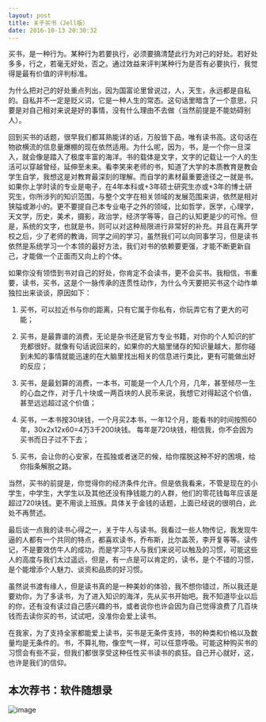 ```yaml
---
layout: post
title: 关于买书（Jell版）
date: 2016-10-13 20:30:32
---
```


买书，是一种行为。某种行为若要执行，必须要搞清楚此行为对己的好处。若好处多多，行之，若毫无好处，否之。通过效益来评判某种行为是否有必要执行，我觉得是最有价值的评判标准。

为什么把对己的好处重点列出，因为国富论里曾说过，人，天生，永远都是自私的。自私并不一定是贬义词，它是一种人生的常态。这句话里暗含了一个意思，只要是对自己相对来说是好的事情，没有什么理由不去做（当然前提是不能妨碍别人）。

回到买书的话题，很早我们都耳熟能详的话，万般皆下品，唯有读书高。这句话在物欲横流的信息量爆棚的现在依然适用。为什么呢，因为，书，是一个你一旦深入，就会像是踏入了极度丰富的海洋。书的载体是文字，文字的记载让一个人的生活可以穿越曾经，延伸至未来。看李笑来老师的书，知道了大学的本质教育是教会学生自学，我想这是对教育最深刻的理解。而自学的素材最重要途径之一就是书。如果你上学时读的专业是电子，在4年本科或+3年硕士研究生亦或+3年的博士研究生，你所涉列的知识范围，与整个文字在相关领域的发展范围来讲，依然是相对狭隘或渺小的。更不要提自己本专业电子之外的领域，比如哲学，医学，心理学，天文学，历史，美术，摄影，政治学，经济学等等，自己的认知更是少的可怜。但是，系统的文字，也就是书，则可以对这种局限进行非常好的补充。并且在离开学校之后，少了老师的教诲，同学之间的学习，虽然我们可以向同事学习，但是读书依然是系统学习一个本领的最好方法，我们对书的依赖要更强，才能不断更新自己，才能做一个正面而又向上的个体。

如果你没有领悟到书对自己的好处，你肯定不会读书，更不会买书。我相信，书重要，读书，买书，这是个一脉传承的连贯性动作，为什么今天要把买书这个动作单独拉出来谈谈，原因如下：

1) 买书，可以拉近书与你的距离，只有它属于你私有，你玩弄它有了更大的可能；

2) 买书，是最靠谱的消费，无论是杂书还是官方专业书籍，对你的个人知识的扩充都很好。就像有句话说回来的，如果你的大脑里储存的知识量越大，那你碰到未知的事情就能迅速的在大脑里找出相关的信息进行类比，更有可能做出好的反应；

3) 买书，是最划算的消费，一本书，可能是一个人几个月，几年，甚至倾尽一生的心血之作，对于几十块或一两百块的人民币来说，我想它对得起这个价值，甚至远远超过这个价值；

4) 买书，一本书按30块钱，一个月买2本书，一年12个月，能看书的时间按照60年，30x2x12x60=4万3千200块钱。  每年是720块钱，相信我，你不会因为买书而日子过不下去；

5) 买书，会让你的心安家，在孤独或者迷茫的候，给你摆脱这种不好的困境，给你指条解脱之路。

当然，买书的前提是，你觉得你的经济条件允许。但是依我看来，不管是现在的小学生，中学生，大学生以及其他还没有挣钱能力的人群，他们的零花钱每年应该是超过720块钱。更不用谈上班族。具体关于金钱的话题，上面已经说的很明白，此处不再赘述。

最后谈一点我的读书心得之一，关于牛人与读书。我看过一些人物传记，我发现牛逼的人都有一个共同的特点，都喜欢读书，乔布斯，比尔盖茨，李开复等等。读传记，不是要效仿牛人的成功，而是学习牛人与我们来说可以触及的习惯，可能这些人的高度与我们太过遥远，但是，有一点是可以肯定的，读书，是个不错的习惯，是个能增添个人魅力、谈资和品质的好习惯。

虽然说书渡有缘人，但是读书真的是一种美妙的体验，我不想你错过，所以我还是要劝你，为了多读书，为了进入知识的海洋，先从买书开始吧。我不知道毕业以后的你，还有没有读过自己感兴趣的书，或者说你也许会因为自己觉得浪费了几百块钱而去读你买的书，试试吧，没准你会爱上读书。

在我家，为了支持全家都能爱上读书，买书是无条件支持，书的种类和价格以及数量均是无条件的。书，不算礼物，像空气一样，可以任意呼吸。可能这种购买书的习惯会有些不妥，但我们都很享受这种任性买书读书的疯狂。自己开心就好，这，也许是我们的信仰。
​

## 本次荐书：软件随想录

![image](https://img10.360buyimg.com/n1/s200x200_jfs/t832/240/659963607/102459/60ef037d/55375d49N2d97fb24.jpg)

